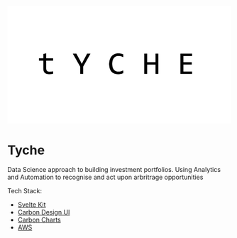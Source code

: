 <img src="logo.png">

# Tyche
Data Science approach to building investment portfolios. Using Analytics and Automation to recognise and act upon arbritrage opportunities

Tech Stack:
- [Svelte Kit](https://kit.svelte.dev/)
- [Carbon Design UI](https://carbon-components-svelte.onrender.com/)
- [Carbon Charts](https://charts.carbondesignsystem.com/svelte/?path=/story/intro--welcome)
- [AWS](https://aws.amazon.com/?nc2=h_lg)
